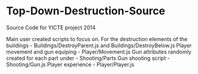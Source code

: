 # Top-Down-Destruction-Source
Source Code for YICTE project 2014

Main user created scripts to focus on.
For the destruction elements of the buildings - Buildings/DestroyParent.js and Buildings/DestroyBelow.js
Player movement and gun equiping - Player/Movement.js
Gun attributes randomly created for each part under - Shooting/Parts
Gun shooting script - Shooting/Gun.js
Player experience - Player/Player.js
